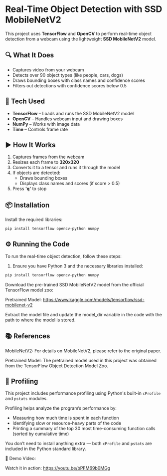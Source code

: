 # Real-Time Object Detection with SSD MobileNetV2

This project uses **TensorFlow** and **OpenCV** to perform real-time object detection from a webcam using the lightweight **SSD MobileNetV2** model.

## 🔍 What It Does
- Captures video from your webcam
- Detects over 90 object types (like people, cars, dogs)
- Draws bounding boxes with class names and confidence scores
- Filters out detections with confidence scores below 0.5

## 🧠 Tech Used
- **TensorFlow** – Loads and runs the SSD MobileNetV2 model
- **OpenCV** – Handles webcam input and drawing boxes
- **NumPy** – Works with image data
- **Time** – Controls frame rate

## ▶️ How It Works
1. Captures frames from the webcam
2. Resizes each frame to **320x320**
3. Converts it to a tensor and runs it through the model
4. If objects are detected:
   - Draws bounding boxes
   - Displays class names and scores (if score > 0.5)
5. Press **'q'** to stop

## 📦 Installation

Install the required libraries:

```bash
pip install tensorflow opencv-python numpy
```

## ⚙️ Running the Code

To run the real-time object detection, follow these steps:

1. Ensure you have Python 3 and the necessary libraries installed:

```bash
pip install tensorflow opencv-python numpy
```
Download the pre-trained SSD MobileNetV2 model from the official TensorFlow model zoo:

Pretrained Model: https://www.kaggle.com/models/tensorflow/ssd-mobilenet-v2

Extract the model file and update the model_dir variable in the code with the path to where the model is stored.

## 📚 References
MobileNetV2: For details on MobileNetV2, please refer to the original paper.

Pretrained Model: The pretrained model used in this project was obtained from the TensorFlow Object Detection Model Zoo.

## 🧪 Profiling

This project includes performance profiling using Python's built-in `cProfile` and `pstats` modules.

Profiling helps analyze the program’s performance by:
- Measuring how much time is spent in each function
- Identifying slow or resource-heavy parts of the code
- Printing a summary of the top 30 most time-consuming function calls (sorted by cumulative time)

You don’t need to install anything extra — both `cProfile` and `pstats` are included in the Python standard library.


🎥 Demo Video:

Watch it in action: https://youtu.be/bPFM69b0MGg
